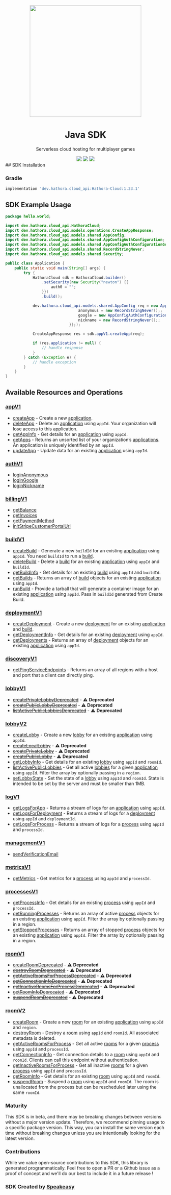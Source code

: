 <div align="center">
    <img src="https://user-images.githubusercontent.com/6267663/235110661-00e586cc-7489-4daf-82e8-7ae3c2c7143e.svg" width="350px">
    <h1> Java SDK</h1>
   <p>Serverless cloud hosting for multiplayer games</p>
   <a href="https://hathora.dev/docs"><img src="https://img.shields.io/static/v1?label=Docs&message=API Ref&color=000&style=for-the-badge" /></a>
   <a href="https://opensource.org/licenses/MIT"><img src="https://img.shields.io/badge/License-MIT-blue.svg?style=for-the-badge" /></a>
   <a href="https://discord.com/invite/hathora"><img src="https://img.shields.io/static/v1?label=Discord&message=Join&color=7289da&style=for-the-badge" /></a>
</div>
<!-- Start SDK Installation -->
## SDK Installation

### Gradle

```groovy
implementation 'dev.hathora.cloud_api:Hathora-Cloud:1.23.1'
```
<!-- End SDK Installation -->

## SDK Example Usage
<!-- Start SDK Example Usage -->
```java
package hello.world;

import dev.hathora.cloud_api.HathoraCloud;
import dev.hathora.cloud_api.models.operations.CreateAppResponse;
import dev.hathora.cloud_api.models.shared.AppConfig;
import dev.hathora.cloud_api.models.shared.AppConfigAuthConfiguration;
import dev.hathora.cloud_api.models.shared.AppConfigAuthConfigurationGoogle;
import dev.hathora.cloud_api.models.shared.RecordStringNever;
import dev.hathora.cloud_api.models.shared.Security;

public class Application {
    public static void main(String[] args) {
        try {
            HathoraCloud sdk = HathoraCloud.builder()
                .setSecurity(new Security("newton") {{
                    auth0 = "";
                }})
                .build();

            dev.hathora.cloud_api.models.shared.AppConfig req = new AppConfig("minecraft",                 new AppConfigAuthConfiguration() {{
                                anonymous = new RecordStringNever();;
                                google = new AppConfigAuthConfigurationGoogle("Representative");;
                                nickname = new RecordStringNever();;
                            }};);            

            CreateAppResponse res = sdk.appV1.createApp(req);

            if (res.application != null) {
                // handle response
            }
        } catch (Exception e) {
            // handle exception
        }
    }
}
```
<!-- End SDK Example Usage -->

<!-- Start SDK Available Operations -->
## Available Resources and Operations


### [appV1](docs/sdks/appv1/README.md)

* [createApp](docs/sdks/appv1/README.md#createapp) - Create a new [application](https://hathora.dev/docs/concepts/hathora-entities#application).
* [deleteApp](docs/sdks/appv1/README.md#deleteapp) - Delete an [application](https://hathora.dev/docs/concepts/hathora-entities#application) using `appId`. Your organization will lose access to this application.
* [getAppInfo](docs/sdks/appv1/README.md#getappinfo) - Get details for an [application](https://hathora.dev/docs/concepts/hathora-entities#application) using `appId`.
* [getApps](docs/sdks/appv1/README.md#getapps) - Returns an unsorted list of your organization’s [applications](https://hathora.dev/docs/concepts/hathora-entities#application). An application is uniquely identified by an `appId`.
* [updateApp](docs/sdks/appv1/README.md#updateapp) - Update data for an existing [application](https://hathora.dev/docs/concepts/hathora-entities#application) using `appId`.

### [authV1](docs/sdks/authv1/README.md)

* [loginAnonymous](docs/sdks/authv1/README.md#loginanonymous)
* [loginGoogle](docs/sdks/authv1/README.md#logingoogle)
* [loginNickname](docs/sdks/authv1/README.md#loginnickname)

### [billingV1](docs/sdks/billingv1/README.md)

* [getBalance](docs/sdks/billingv1/README.md#getbalance)
* [getInvoices](docs/sdks/billingv1/README.md#getinvoices)
* [getPaymentMethod](docs/sdks/billingv1/README.md#getpaymentmethod)
* [initStripeCustomerPortalUrl](docs/sdks/billingv1/README.md#initstripecustomerportalurl)

### [buildV1](docs/sdks/buildv1/README.md)

* [createBuild](docs/sdks/buildv1/README.md#createbuild) - Generate a new `buildId` for an existing [application](https://hathora.dev/docs/concepts/hathora-entities#application) using `appId`. You need `buildId` to run a [build](https://hathora.dev/docs/concepts/hathora-entities#build).
* [deleteBuild](docs/sdks/buildv1/README.md#deletebuild) - Delete a [build](https://hathora.dev/docs/concepts/hathora-entities#build) for an existing [application](https://hathora.dev/docs/concepts/hathora-entities#application) using `appId` and `buildId`.
* [getBuildInfo](docs/sdks/buildv1/README.md#getbuildinfo) - Get details for an existing [build](https://hathora.dev/docs/concepts/hathora-entities#build) using `appId` and `buildId`.
* [getBuilds](docs/sdks/buildv1/README.md#getbuilds) - Returns an array of [build](https://hathora.dev/docs/concepts/hathora-entities#build) objects for an existing [application](https://hathora.dev/docs/concepts/hathora-entities#application) using `appId`.
* [runBuild](docs/sdks/buildv1/README.md#runbuild) - Provide a tarball that will generate a container image for an existing [application](https://hathora.dev/docs/concepts/hathora-entities#application) using `appId`. Pass in `buildId` generated from Create Build.

### [deploymentV1](docs/sdks/deploymentv1/README.md)

* [createDeployment](docs/sdks/deploymentv1/README.md#createdeployment) - Create a new [deployment](https://hathora.dev/docs/concepts/hathora-entities#deployment) for an existing [application](https://hathora.dev/docs/concepts/hathora-entities#application) and [build](https://hathora.dev/docs/concepts/hathora-entities#build).
* [getDeploymentInfo](docs/sdks/deploymentv1/README.md#getdeploymentinfo) - Get details for an existing [deployment](https://hathora.dev/docs/concepts/hathora-entities#deployment) using `appId`.
* [getDeployments](docs/sdks/deploymentv1/README.md#getdeployments) - Returns an array of [deployment](https://hathora.dev/docs/concepts/hathora-entities#deployment) objects for an existing [application](https://hathora.dev/docs/concepts/hathora-entities#application) using `appId`.

### [discoveryV1](docs/sdks/discoveryv1/README.md)

* [getPingServiceEndpoints](docs/sdks/discoveryv1/README.md#getpingserviceendpoints) - Returns an array of all regions with a host and port that a client can directly ping.

### [lobbyV1](docs/sdks/lobbyv1/README.md)

* [~~createPrivateLobbyDeprecated~~](docs/sdks/lobbyv1/README.md#createprivatelobbydeprecated) - :warning: **Deprecated**
* [~~createPublicLobbyDeprecated~~](docs/sdks/lobbyv1/README.md#createpubliclobbydeprecated) - :warning: **Deprecated**
* [~~listActivePublicLobbiesDeprecated~~](docs/sdks/lobbyv1/README.md#listactivepubliclobbiesdeprecated) - :warning: **Deprecated**

### [lobbyV2](docs/sdks/lobbyv2/README.md)

* [createLobby](docs/sdks/lobbyv2/README.md#createlobby) - Create a new [lobby](https://hathora.dev/docs/concepts/hathora-entities#lobby) for an existing [application](https://hathora.dev/docs/concepts/hathora-entities#application) using `appId`.
* [~~createLocalLobby~~](docs/sdks/lobbyv2/README.md#createlocallobby) - :warning: **Deprecated**
* [~~createPrivateLobby~~](docs/sdks/lobbyv2/README.md#createprivatelobby) - :warning: **Deprecated**
* [~~createPublicLobby~~](docs/sdks/lobbyv2/README.md#createpubliclobby) - :warning: **Deprecated**
* [getLobbyInfo](docs/sdks/lobbyv2/README.md#getlobbyinfo) - Get details for an existing [lobby](https://hathora.dev/docs/concepts/hathora-entities#lobby) using `appId` and `roomId`.
* [listActivePublicLobbies](docs/sdks/lobbyv2/README.md#listactivepubliclobbies) - Get all active [lobbies](https://hathora.dev/docs/concepts/hathora-entities#lobby) for a given [application](https://hathora.dev/docs/concepts/hathora-entities#application) using `appId`. Filter the array by optionally passing in a `region`.
* [setLobbyState](docs/sdks/lobbyv2/README.md#setlobbystate) - Set the state of a [lobby](https://hathora.dev/docs/concepts/hathora-entities#lobby) using `appId` and `roomId`. State is intended to be set by the server and must be smaller than 1MB.

### [logV1](docs/sdks/logv1/README.md)

* [getLogsForApp](docs/sdks/logv1/README.md#getlogsforapp) - Returns a stream of logs for an [application](https://hathora.dev/docs/concepts/hathora-entities#application) using `appId`.
* [getLogsForDeployment](docs/sdks/logv1/README.md#getlogsfordeployment) - Returns a stream of logs for a [deployment](https://hathora.dev/docs/concepts/hathora-entities#deployment) using `appId` and `deploymentId`.
* [getLogsForProcess](docs/sdks/logv1/README.md#getlogsforprocess) - Returns a stream of logs for a [process](https://hathora.dev/docs/concepts/hathora-entities#process) using `appId` and `processId`.

### [managementV1](docs/sdks/managementv1/README.md)

* [sendVerificationEmail](docs/sdks/managementv1/README.md#sendverificationemail)

### [metricsV1](docs/sdks/metricsv1/README.md)

* [getMetrics](docs/sdks/metricsv1/README.md#getmetrics) - Get metrics for a [process](https://hathora.dev/docs/concepts/hathora-entities#process) using `appId` and `processId`.

### [processesV1](docs/sdks/processesv1/README.md)

* [getProcessInfo](docs/sdks/processesv1/README.md#getprocessinfo) - Get details for an existing [process](https://hathora.dev/docs/concepts/hathora-entities#process) using `appId` and `processId`.
* [getRunningProcesses](docs/sdks/processesv1/README.md#getrunningprocesses) - Returns an array of active [process](https://hathora.dev/docs/concepts/hathora-entities#process) objects for an existing [application](https://hathora.dev/docs/concepts/hathora-entities#application) using `appId`. Filter the array by optionally passing in a region.
* [getStoppedProcesses](docs/sdks/processesv1/README.md#getstoppedprocesses) - Returns an array of stopped [process](https://hathora.dev/docs/concepts/hathora-entities#process) objects for an existing [application](https://hathora.dev/docs/concepts/hathora-entities#application) using `appId`. Filter the array by optionally passing in a region.

### [roomV1](docs/sdks/roomv1/README.md)

* [~~createRoomDeprecated~~](docs/sdks/roomv1/README.md#createroomdeprecated) - :warning: **Deprecated**
* [~~destroyRoomDeprecated~~](docs/sdks/roomv1/README.md#destroyroomdeprecated) - :warning: **Deprecated**
* [~~getActiveRoomsForProcessDeprecated~~](docs/sdks/roomv1/README.md#getactiveroomsforprocessdeprecated) - :warning: **Deprecated**
* [~~getConnectionInfoDeprecated~~](docs/sdks/roomv1/README.md#getconnectioninfodeprecated) - :warning: **Deprecated**
* [~~getInactiveRoomsForProcessDeprecated~~](docs/sdks/roomv1/README.md#getinactiveroomsforprocessdeprecated) - :warning: **Deprecated**
* [~~getRoomInfoDeprecated~~](docs/sdks/roomv1/README.md#getroominfodeprecated) - :warning: **Deprecated**
* [~~suspendRoomDeprecated~~](docs/sdks/roomv1/README.md#suspendroomdeprecated) - :warning: **Deprecated**

### [roomV2](docs/sdks/roomv2/README.md)

* [createRoom](docs/sdks/roomv2/README.md#createroom) - Create a new [room](https://hathora.dev/docs/concepts/hathora-entities#room) for an existing [application](https://hathora.dev/docs/concepts/hathora-entities#application) using `appId` and `region`.
* [destroyRoom](docs/sdks/roomv2/README.md#destroyroom) - Destroy a [room](https://hathora.dev/docs/concepts/hathora-entities#room) using `appId` and `roomId`. All associated metadata is deleted.
* [getActiveRoomsForProcess](docs/sdks/roomv2/README.md#getactiveroomsforprocess) - Get all active [rooms](https://hathora.dev/docs/concepts/hathora-entities#room) for a given [process](https://hathora.dev/docs/concepts/hathora-entities#process) using `appId` and `processId`.
* [getConnectionInfo](docs/sdks/roomv2/README.md#getconnectioninfo) - Get connection details to a [room](https://hathora.dev/docs/concepts/hathora-entities#room) using `appId` and `roomId`. Clients can call this endpoint without authentication.
* [getInactiveRoomsForProcess](docs/sdks/roomv2/README.md#getinactiveroomsforprocess) - Get all inactive [rooms](https://hathora.dev/docs/concepts/hathora-entities#room) for a given [process](https://hathora.dev/docs/concepts/hathora-entities#process) using `appId` and `processId`.
* [getRoomInfo](docs/sdks/roomv2/README.md#getroominfo) - Get details for an existing [room](https://hathora.dev/docs/concepts/hathora-entities#room) using `appId` and `roomId`.
* [suspendRoom](docs/sdks/roomv2/README.md#suspendroom) - Suspend a [room](https://hathora.dev/docs/concepts/hathora-entities#room) using `appId` and `roomId`. The room is unallocated from the process but can be rescheduled later using the same `roomId`.
<!-- End SDK Available Operations -->



<!-- Start Dev Containers -->

<!-- End Dev Containers -->

<!-- Placeholder for Future Speakeasy SDK Sections -->



### Maturity

This SDK is in beta, and there may be breaking changes between versions without a major version update. Therefore, we recommend pinning usage
to a specific package version. This way, you can install the same version each time without breaking changes unless you are intentionally
looking for the latest version.

### Contributions

While we value open-source contributions to this SDK, this library is generated programmatically.
Feel free to open a PR or a Github issue as a proof of concept and we'll do our best to include it in a future release !

### SDK Created by [Speakeasy](https://docs.speakeasyapi.dev/docs/using-speakeasy/client-sdks)
